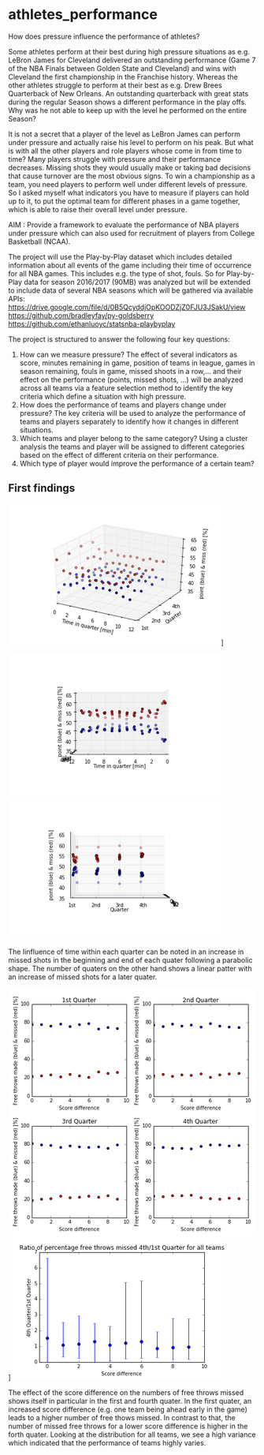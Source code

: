 # athletes_performance
How does pressure influence the performance of athletes?

Some athletes perform at their best during high pressure situations as e.g. LeBron James for Cleveland delivered an outstanding performance (Game 7 of the NBA Finals between Golden State and Cleveland) and wins with Cleveland the first championship in the Franchise history. Whereas the other athletes struggle to perform at their best as e.g. Drew Brees Quarterback of New Orleans. An outstanding quarterback with great stats during the regular Season shows a different performance in the play offs.  Why was he not able to keep up with the level he performed on the entire Season?

It is not a secret that a player of the level as LeBron James can perform under pressure and actually raise his level to perform on his peak. But what is with all the other players and role players whose come in from time to time? Many players struggle with pressure and their performance decreases. Missing shots they would usually make or taking bad decisions that cause turnover are the most obvious signs. 
To win a championship as a team, you need players to perform well under different levels of pressure. So I asked myself what indicators you have to measure if players can hold up to it, to put the optimal team for different phases in a game together, which is able to raise their overall level under pressure.

AIM : Provide a framework to evaluate the performance of NBA players under pressure which can also used for recruitment of players from College  Basketball (NCAA). 

The project will use the Play-by-Play dataset which includes detailed information about all events of the game including their time of occurrence for all NBA games. This includes e.g. the type of shot, fouls. So for Play-by-Play data for season 2016/2017 (90MB) was analyzed but will be extended to include data of several NBA seasons which will be gathered via available APIs:
https://drive.google.com/file/d/0B5QcyddjOpKOODZjZ0FJU3JSakU/view
https://github.com/bradleyfay/py-goldsberry
https://github.com/ethanluoyc/statsnba-playbyplay

The project is structured to answer the following four key questions:
1)	How can we measure pressure?
The effect of several indicators as score, minutes remaining in game, position of teams in league, games in season remaining, fouls in game, missed shoots in a row,… and their effect on the performance (points, missed shots, …) will be analyzed across all teams via a feature selection method to identify the key criteria which define a situation with high pressure.
2)	How does the performance of teams and players change under pressure?
The key criteria will be used to analyze the performance of teams and players separately to identify how it changes in different situations.
3)	Which teams and player belong to the same category?
Using a cluster analysis the teams and player will be assigned to different categories based on the effect of different criteria on their performance. 
4)	Which type of player would improve the performance of a certain team?

## First findings


![Shots missed (red) and made (blue) by quater and time.](miss_make.png)]

![a) Influence of time.](miss_make_1.png) ![a) Influence of number of quater.](miss_make_2.png)

The Iinfluence of time within each quarter can be noted in an increase in missed shots in the beginning and end of each quater following a parabolic shape. The number of quaters on the other hand shows a linear patter with an increase of missed shots for a later quater.


![](free_thows.png)] ![](free_thows2.png)

The effect of the score difference on the numbers of free throws missed shows itself in particular in the first and fourth quater. In the first quater, an increased score difference (e.g. one team being ahead early in the game) leads to a higher number of free thows missed. In contrast to that, the number of missed free throws for a lower score difference is higher in the forth quater. Looking at the distribution for all teams, we see a high variance which indicated that the performance of teams highly varies.

